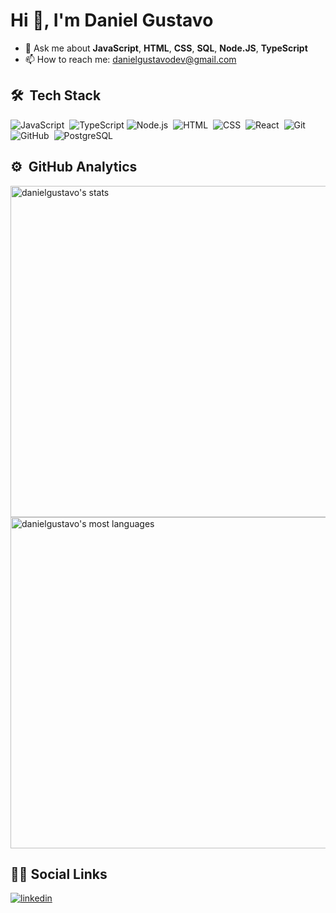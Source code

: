 # Hi 👋, I'm Daniel Gustavo

- 💬 Ask me about **JavaScript**, **HTML**, **CSS**, **SQL**, **Node.JS**, **TypeScript**
- 📫 How to reach me: danielgustavodev@gmail.com

## 🛠 &nbsp;Tech Stack

![JavaScript](https://img.shields.io/badge/-JavaScript-05122A?style=flat&logo=javascript)&nbsp;
![TypeScript](https://img.shields.io/badge/-TypeScript-05122A?style=flat&logo=typescript)
![Node.js](https://img.shields.io/badge/-Node.js-05122A?style=flat&logo=node.js)&nbsp;
![HTML](https://img.shields.io/badge/-HTML-05122A?style=flat&logo=HTML5)&nbsp;
![CSS](https://img.shields.io/badge/-CSS-05122A?style=flat&logo=CSS3&logoColor=1572B6)&nbsp;
![React](https://img.shields.io/badge/-React-05122A?style=flat&logo=react)&nbsp;
![Git](https://img.shields.io/badge/-Git-05122A?style=flat&logo=git)&nbsp;
![GitHub](https://img.shields.io/badge/-GitHub-05122A?style=flat&logo=github)&nbsp;
![PostgreSQL](https://img.shields.io/badge/-PostgreSQL-05122A?style=flat&logo=postgresql)&nbsp;

## ⚙️ &nbsp;GitHub Analytics

<p align="left">
<img width="530em" src="https://github-readme-stats.vercel.app/api?username=danielgustavo&show_icons=true&theme=aura" alt="danielgustavo's stats"/>
<img width="530em" src="https://github-readme-stats.vercel.app/api/top-langs/?username=danielgustavo&layout=compact&theme=aura" alt="danielgustavo's most languages"/>
</p>

## 👨‍🦱 Social Links

<a href="https://www.linkedin.com/in/daniel-gustavo-93a113217/" target="_blank">
  <img align="center" src="https://img.shields.io/badge/-Daniel%20Gustavo-05122A?style=flat&logo=linkedin" alt="linkedin"/>
</a>
